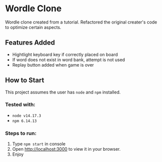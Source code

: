 # Wordle Clone
Wordle clone created from a tutorial. Refactored the original creater's code to optimize certain aspects.

## Features Added
- Hightlight keyboard key if correctly placed on board
- If word does not exist in word bank, attempt is not used
- Replay button added when game is over

## How to Start
This project assumes the user has `node` and `npm` installed.  

### Tested with:
- `node v14.17.3`
- `npm 6.14.13`
  
### Steps to run:
1. Type `npm start` in console  
2. Open [http://localhost:3000](http://localhost:3000) to view it in your browser.
3. Enjoy
